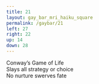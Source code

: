 ```yaml
---
title: 21
layout: gay_bar_mri_haiku_square
permalink: /gaybar/21
left: 27
right: 22
up: 14
down: 28
---
```

Conway’s Game of Life  
Slays all strategy or choice  
No nurture swerves fate
